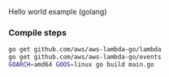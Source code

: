 Hello world example (golang)

### Compile steps

```sh
go get github.com/aws/aws-lambda-go/lambda
go get github.com/aws/aws-lambda-go/events
GOARCH=amd64 GOOS=linux go build main.go
```


